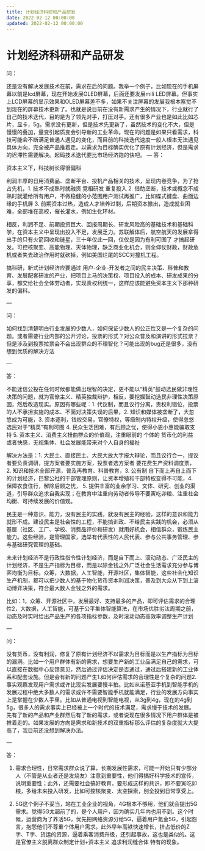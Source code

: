 ```yaml
---
title: 计划经济科研和产品研发
date: 2022-02-12 00:00:00
updated: 2022-02-12 00:00:00
---
```


# 计划经济科研和产品研发

问：

还是没有解决发展技术在前，需求在后的问题。我举一个例子，比如现在的手机屏幕以前是lcd屏幕，现在开始发展OLED屏幕，后面还要发展mili LED屏幕。但事实上LCD屏幕的显示效果和OLED屏幕差不多，如果不关注屏幕的发展我根本察觉不到现在的屏幕技术更新了。也就是说目前在没有新需求产生的情况下，行业就行了自己的技术迭代，目的是为了领先对手，打压对手。还有很多产业也是如此比如芯片，显卡，5g。需求没有更新，但是技术先更新了，虽然技术的变化不大，但是慢慢的叠加，量变引起质变会引导新的工业革命。现在的问题是如果只看需求，科技可能会不断满足普通人遇见的变化，而目前的科技迭代速度一般人根本无法遇见具体方向，完全被产品推着走。以需求为目标确实优化了原有计划经济，但是需求的迟滞性需要解决。起码技术迭代要比市场经济跑的快吧。
—
答：

资本主义下，科技树长得很偏科

利润丰厚的日用消费品、垄断平台、投机产品相关的技术，呈现内卷竞争，为了抢占先机，1. 技术不成熟时就融资 竞相研发 重复投入 2. 借助垄断，技术或概念不成熟时就灌给所有用户，不做稳健的小范围用户测试再推广，比如蝶式键盘、曲面边缘的手机屏 3. 前期资本过热，造成人才培养过剩，后期资本撤出，造成就业困难，全部堆在高校，催长灌水，例如生化环材。

相反，利润不足、前期投资巨大、回报周期长、研发风险高的基础技术和基础科学，在资本主义中呈现出投入不足，发展乏力。苏联解体后，航空航天的发展拿得出手的只有火箭回收和链星，三十年仅此一回，仅仅是因为有利可图了 才搞起研发。可控核聚变、高能物理、天体物理，缺乏商业化机会，则全仰仗财政，财政危机或者失去政治作用时就砍掉，例如美国烂尾的SCC对撞机工程。

搞科研，新式计划经济应要通过 用户-企业-开发者之间的民主决策、科普和教育、发展配套研发的产业，把项目上马的决策权、项目投入的成本、研发成果的分享，都交给社会全体劳动者，实现责权利统一，这样应该能避免资本主义下那种研发的偏科。

—

问：

如何找到清楚明白行业发展的少数人，如何保证少数人的公正性又是一个复杂的问题。或者需要行业内部的公开讨论，投票的形式？对公众普及和演讲的形式拉票？但是涉及到投票拉票会不会出现群众的不理智化？可能出现的bug还是很多，没有想到优质的解决方法

—

答：

不能迷信公投在任何时候都能做出理智的决定，更不能以“精英”鼓动选民做非理性决策的问题，就为官僚主义、精英独裁辩护，相反，要挖掘鼓动选民非理性决策原因，然后改造现实。原因有哪些呢：1. 代议制，而且议行分离，责权利错位，投票的人不承担实施的成本、不面对决策失误的后果，2. 知识和媒体被垄断了，大忽悠成为可能，3. 资本逐利，钱权交易，官僚特权，等级制内特权升级，使得忽悠选民对于“精英”有利可图 4. 民众生活困难，有后顾之忧，使得小恩小惠能骗取支持 5. 资本主义、消费主义扭曲群众的价值观，注重眼前的 个体的 货币化的利益 或者快感，无视集体、社会发展能带来对个人自身的福祉

解决方法是：1. 大民主、直接民主、大民大放大字报大辩论，而且议行合一，提议者要负责调研，提方案者要实施方案，投票者选方案者 要花费生产资料调度票，2. 知识和技术全部开源，普及再教育、科普教育，3. 公有制 自下而上再自上而下 的计划经济，巴黎公社的干部管理原则，让资本增殖和干部特权变得不可能，4. 保障衣食住行，解除后顾之忧， 5. 提供丰富的业余学习、文体、研究、创业的渠道，引导群众追求自我实现；在教育中注重向劳动者传导不要寅吃卯粮、注重社会均衡、可持续发展的价值观。

民主是一种意识、能力，没有民主的实践，就没有民主的经验，这样的意识和能力就形不成。建设民主是社会性的工程，不能搞训政、不给民主实践的机会，必须从基层（社区、工厂、学校、消费品评价和研发）就用好机会，相信群众，锻炼民主能力。这些经验，是管理国家，选举有代表性的人民代表、参与公共事务管理、参与基础研究管理的基础。

未来计划经济不是行政性指令性计划经济，而是自下而上、滚动动态、广泛民主的计划经济，不是生产指标为目标，而是以除金钱之外广泛社会生活需求充分参与博弈均衡为目标。众筹，大数据，人工智能，开源社区，集体智能，这些社会化知识生产机制，都可以把少数人的基于物化货币资本利润决策，普及到大众从下到上滚动博弈决策，符合最大数人金钱之外的需求。

比如：1，众筹、开源社区中，发展最好、支持最多的产品，即可评估需求的合理性2，大数据，人工智能，可基于公平集体智能算法，在市场优胜劣汰周期之前，动态及时实时给出产品生产的各项指标参数，及时滚动动态高效率调整生产计划

—

问：

没有货币，没有利润，修复了原有计划经济不以需求为目标而是以生产指标为目标的漏洞。比如一个用户群体有新的需求，想要生产新的工业品满足自己的需求，可以直接在数据中心反馈意见，然后通过评估决定是否通过，通过后搭建新的工业体系和配套设施。但是会有新的问题产生1.如何评估需求的合理性是个复杂的问题2.事实观察发现用户需求或许比现实发展要慢半拍。比如从诺基亚手机到智能手机的发展过程中绝大多数人的需求或许不需要智能手机就能满足，行业的发展方向事实上是掌握在少数人手里。比如从普通电视到智能电视，从3g到4g，现在的4g到5g，很多人的需求事实上已经被上一个时代的技术满足，需求慢于技术的发展。先有了新的产品和产业群然后有了新的需求，或者说现在很多情况下用户群体是被推着走的。如果发展的方向是需求和新技术的双重指标那么评估的复杂度就大大提高了，我目前还没想到解决办法。

—

答：

1. 需求合理性，日常需求群众说了算，长期发展性需求，可能一开始只有少部分人（不管是从业者还是发烧友）注意到重要性，他们得搞好科学技术的宣传，说明重要性；此外，还需要社会搞好教育，要形成这样的共识，即不要寅吃卯粮，多给未来投入研发，比如可控核聚变、太空探索，别全投到日常享受上。

2. 5G这个例子不妥当，站在工业企业的视角，4G根本不够用，他们就会提出5G需求。觉得5G太超前了的，是个人用户，因为确实几年内也用不到。这个时候，运营商为了养活5G，优先把网络资源分给5G，逼着用户氪金5G，引起怨言，抱怨他们不尊重个体用户需求。此外早年高铁快速增长，挤占低价的Z字、T字、货运的资源，逼着乘客消费升级，还引起事故，这也是类似的。这是官僚主义脱离群众制定计划+资本主义 追求利润缝合体 特有的现象。
